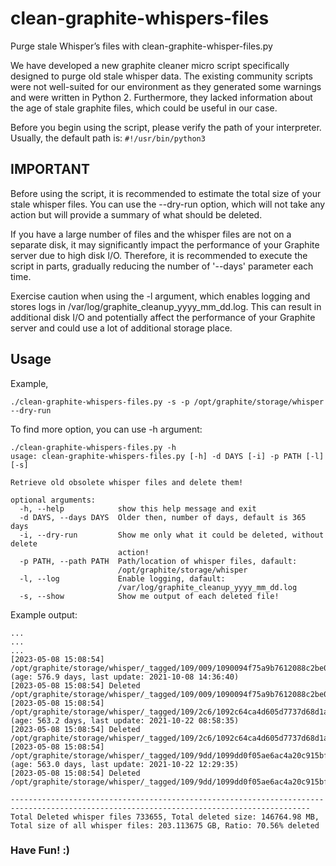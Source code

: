 # clean-graphite-whispers-files
Purge stale Whisper’s files with clean-graphite-whisper-files.py

We have developed a new graphite cleaner micro script specifically designed to purge old stale whisper data. The existing community scripts were not well-suited for our environment as they generated some warnings and were written in Python 2. Furthermore, they lacked information about the age of stale graphite files, which could be useful in our case.

Before you begin using the script, please verify the path of your interpreter. Usually, the default path is: `#!/usr/bin/python3`

## IMPORTANT


Before using the script, it is recommended to estimate the total size of your stale whisper files. You can use the --dry-run option, which will not take any action but will provide a summary of what should be deleted.

If you have a large number of files and the whisper files are not on a separate disk, it may significantly impact the performance of your Graphite server due to high disk I/O. Therefore, it is recommended to execute the script in parts, gradually reducing the number of '--days' parameter each time.

Exercise caution when using the -l argument, which enables logging and stores logs in /var/log/graphite_cleanup_yyyy_mm_dd.log. This can result in additional disk I/O and potentially affect the performance of your Graphite server and could use a lot of additional storage place.


## Usage

Example,

`./clean-graphite-whispers-files.py -s -p /opt/graphite/storage/whisper --dry-run`

To find more option, you can use -h argument:

```
./clean-graphite-whispers-files.py -h
usage: clean-graphite-whispers-files.py [-h] -d DAYS [-i] -p PATH [-l] [-s]

Retrieve old obsolete whisper files and delete them!

optional arguments:
  -h, --help            show this help message and exit
  -d DAYS, --days DAYS  Older then, number of days, default is 365 days
  -i, --dry-run         Show me only what it could be deleted, without delete
                        action!
  -p PATH, --path PATH  Path/location of whisper files, dafault:
                        /opt/graphite/storage/whisper
  -l, --log             Enable logging, dafault:
                        /var/log/graphite_cleanup_yyyy_mm_dd.log
  -s, --show            Show me output of each deleted file!
```

Example output:

```
...
...
...
[2023-05-08 15:08:54] /opt/graphite/storage/whisper/_tagged/109/009/1090094f75a9b7612088c2be04b0ac3fc2ec930f5072c4597e8def34e638f449.wsp (age: 576.9 days, last update: 2021-10-08 14:36:40)
[2023-05-08 15:08:54] Deleted /opt/graphite/storage/whisper/_tagged/109/009/1090094f75a9b7612088c2be04b0ac3fc2ec930f5072c4597e8def34e638f449.wsp!
[2023-05-08 15:08:54] /opt/graphite/storage/whisper/_tagged/109/2c6/1092c64ca4d605d7737d68d1a7d1cf3f600778799174c9d1185e7b505c17e184.wsp (age: 563.2 days, last update: 2021-10-22 08:58:35)
[2023-05-08 15:08:54] Deleted /opt/graphite/storage/whisper/_tagged/109/2c6/1092c64ca4d605d7737d68d1a7d1cf3f600778799174c9d1185e7b505c17e184.wsp!
[2023-05-08 15:08:54] /opt/graphite/storage/whisper/_tagged/109/9dd/1099dd0f05ae6ac4a20c915bf4f52abf57b6666d34e356edd8257cdfbc59a6ab.wsp (age: 563.0 days, last update: 2021-10-22 12:29:35)
[2023-05-08 15:08:54] Deleted /opt/graphite/storage/whisper/_tagged/109/9dd/1099dd0f05ae6ac4a20c915bf4f52abf57b6666d34e356edd8257cdfbc59a6ab.wsp!

-----------------------------------------------------------------------------------------------------------------------------------------
Total Deleted whisper files 733655, Total deleted size: 146764.98 MB, Total size of all whisper files: 203.113675 GB, Ratio: 70.56% deleted
```
### Have Fun! :)
